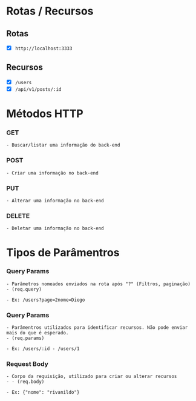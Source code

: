 # Rotas / Recursos

## Rotas

  - [x] `http://localhost:3333`

## Recursos

  - [x] `/users`
  - [x] `/api/v1/posts/:id`

# Métodos HTTP

  ### GET 
    - Buscar/listar uma informação do back-end
  ### POST
    - Criar uma informação no back-end  
  ### PUT
    - Alterar uma informação no back-end
  ### DELETE
    - Deletar uma informação no back-end
  
# Tipos de Parâmentros

  ### Query Params
    - Parâmetros nomeados enviados na rota após "?" (Filtros, paginação)
    - (req.query)
  
    - Ex: /users?page=2nome=Diego
  
  ### Query Params
    - Parâmentros utilizados para identificar recursos. Não pode enviar mais do que é esperado.
    - (req.params)

    - Ex: /users/:id - /users/1

  ### Request Body
    - Corpo da requisição, utilizado para criar ou alterar recursos
    - - (req.body)

    - Ex: {"nome": "rivanildo"}